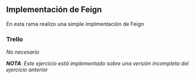 ## Implementación de Feign

En esta rama realizo una simple implmentación de Feign

### Trello

*No necesario*

***NOTA***: *Este ejercicio está implementado sobre una versión incompleta del ejercicio anterior*